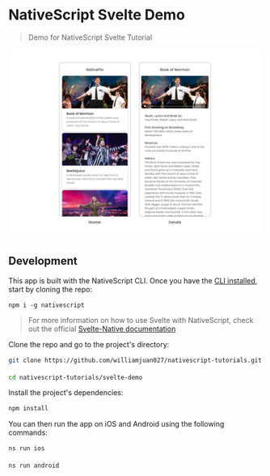 # NativeScript Svelte Demo

> Demo for NativeScript Svelte Tutorial

<img alt="demo app preview" src="../screenshots/tutorial-example-app-preview.png" width="500">

## Development

This app is built with the NativeScript CLI. Once you have the [CLI installed](https://docs.nativescript.org/start/quick-setup), start by cloning the repo:

```
npm i -g nativescript
```

> For more information on how to use Svelte with NativeScript, check out the official [Svelte-Native documentation](https://svelte-native.technology/)

Clone the repo and go to the project's directory:

```bash
git clone https://github.com/williamjuan027/nativescript-tutorials.git

cd nativescript-tutorials/svelte-demo
```

Install the project's dependencies:

```bash
npm install
```

You can then run the app on iOS and Android using the following commands:

```bash
ns run ios

ns run android
```
